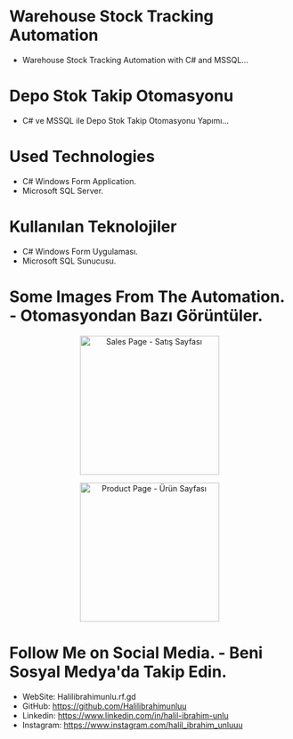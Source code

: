 # Warehouse Stock Tracking Automation
* Warehouse Stock Tracking Automation with C# and MSSQL...
# Depo Stok Takip Otomasyonu
* C# ve MSSQL ile Depo Stok Takip Otomasyonu Yapımı...

# Used Technologies
* C# Windows Form Application.
* Microsoft SQL Server.

# Kullanılan Teknolojiler
* C# Windows Form Uygulaması.
* Microsoft SQL Sunucusu.

# Some Images From The Automation. - Otomasyondan Bazı Görüntüler.

<p align="center">
  <img src="https://media-exp1.licdn.com/dms/image/C4D22AQF-f1n4hlFhOw/feedshare-shrink_800/0/1661419864169?e=1664409600&v=beta&t=yrsD-Z4RPzPQhTFB5xcygEAttgBLbeSAgE6rvtkifYI" width="250" title="Sales Page - Satış Sayfası">
</p>

<p align="center">
  <img src="https://media-exp1.licdn.com/dms/image/C4D22AQFAqrJm1AEpMQ/feedshare-shrink_800/0/1661419864276?e=1664409600&v=beta&t=F2MwatZ60CjChV3MzeNw0cpKjGnfX2HGb-dUM7X6sv4" width="250" title="Product Page - Ürün Sayfası">
</p>

# Follow Me on Social Media. - Beni Sosyal Medya'da Takip Edin.
* WebSite: Halilibrahimunlu.rf.gd
* GitHub: https://github.com/Halilibrahimunluu
* Linkedin: https://www.linkedin.com/in/halil-ibrahim-unlu
* Instagram: https://www.instagram.com/halil_ibrahim_unluuu

